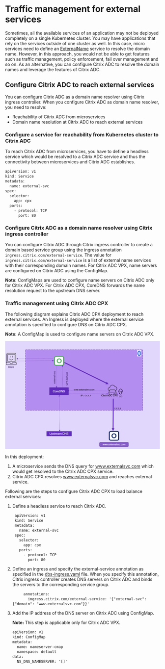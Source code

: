 # Traffic management for external services

Sometimes, all the available services of an application may not be deployed completely on a single Kubernetes cluster. You may have applications that rely on the services outside of one cluster as well. In this case, micro services need to define an [ExternalName](https://kubernetes.io/docs/concepts/services-networking/service/#externalname) service to resolve the domain name. However, in this approach, you would not be able to get features such as traffic management, policy enforcement, fail over management and so on. As an alternative, you can configure Citrix ADC to resolve the domain names and leverage the features of Citrix ADC.

## Configure Citrix ADC to reach external services

You can configure Citrix ADC as a domain name resolver using Citrix ingress controller. When you configure Citrix ADC as domain name resolver, you need to resolve:

 - Reachability of Citrix ADC from microservices
 - Domain name resolution at Citrix ADC to reach external services

### Configure a service for reachability from Kubernetes cluster to Citrix ADC

To reach Citrix ADC from microservices, you have to define a headless service which would be resolved to a Citrix ADC service and thus the connectivity between microservices and Citrix ADC establishes.

    apiversion: v1
    kind: Service
    metadata: 
      name: external-svc
    spec:
      selector:
        app: cpx
      ports:
        - protocol: TCP
          port: 80

### Configure Citrix ADC as a domain name resolver using Citrix ingress controller

You can configure Citrix ADC through Citrix ingress controller to create a domain based service group using the ingress annotation `ingress.citrix.com/external-service`. The value for `ingress.citrix.com/external-service` is a list of external name services with their corresponding domain names. For Citrix ADC VPX, name servers are configured on Citrix ADC using the ConfigMap.

**Note:** ConfigMaps are used to configure name servers on Citrix ADC only for Citrix ADC VPX. For Citrix ADC CPX, CoreDNS forwards the name resolution request to the upstream DNS server.

### Traffic management using Citrix ADC CPX

The following diagram explains Citrix ADC CPX deployment to reach external services. An Ingress is deployed where the external service annotation is specified to configure DNS on Citrix ADC CPX.

**Note:**
A ConfigMap is used to configure name servers on Citrix ADC VPX.

![Traffic management with Citrix ADC CPX](../media/cpx-traffic.png)

In this deployment:

1. A microservice sends the DNS query for www.externalsvc.com which would get resolved to the Citrix ADC CPX service.
2. Citrix ADC CPX resolves www.externalsvc.com and reaches external service.

Following are the steps to configure Citrix ADC CPX to load balance external services:

1. Define a headless service to reach Citrix ADC.

        apiVersion: v1
        kind: Service
        metadata:
          name: external-svc
        spec:
          selector:
            app: cpx
          ports:
            - protocol: TCP
              port: 80

1. Define an ingress and specify the external-service annotation as specified in the [dbs-ingress.yaml](https://github.com/netscaler/netscaler-k8s-ingress-controller/tree/master/example/load-balance-external/db-ingress.yaml) file. When you specify this annotation, Citrix ingress controller creates DNS servers on Citrix ADC and binds the servers to the corresponding service group.


            annotations:
              ingress.citrix.com/external-service: '{"external-svc": {"domain": "www.externalsvc.com"}}'

1. Add the IP address of the DNS server on Citrix ADC using ConfigMap.

   **Note:** This step is applicable only for Citrix ADC VPX.

    ```
    apiVersion: v1
    kind: ConfigMap
    metadata:
      name: nameserver-cmap
      namespace: default
    data:
      NS_DNS_NAMESERVER: '[]'
    ```
  